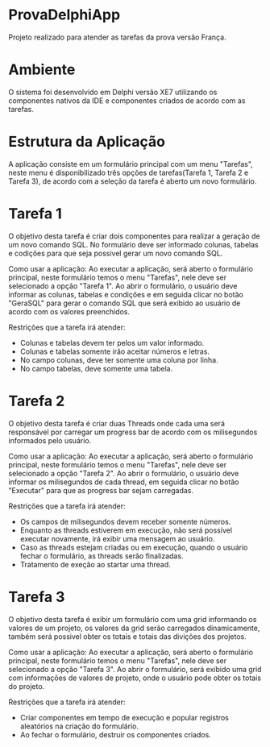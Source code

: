 # ProvaDelphiApp
Projeto realizado para atender as tarefas da prova versão França.

# Ambiente
O sistema foi desenvolvido em Delphi versão XE7 utilizando os componentes nativos da IDE e componentes criados de acordo com as tarefas.

# Estrutura da Aplicação
A aplicação consiste em um formulário principal com um menu "Tarefas", neste menu é disponibilizado três opções de tarefas(Tarefa 1, Tarefa 2 e Tarefa 3), de acordo com a seleção da tarefa é aberto um novo formulário.

# Tarefa 1
O objetivo desta tarefa é criar dois componentes para realizar a geração de um novo comando SQL.
No formulário deve ser informado colunas, tabelas e codições para que seja possivel gerar um novo comando SQL.

  Como usar a aplicação: Ao executar a aplicação, será aberto o formulário principal, neste formulário temos o menu "Tarefas", nele deve ser selecionado a opção "Tarefa 1". 
  Ao abrir o formulário, o usuário deve informar as colunas, tabelas e condições e em seguida clicar no botão "GeraSQL" para gerar o comando SQL que será exibido ao usuário de     acordo com os valores preenchidos.

  Restrições que a tarefa irá atender:
  - Colunas e tabelas devem ter pelos um valor informado. 
  - Colunas e tabelas somente irão aceitar números e letras.
  - No campo colunas, deve ter somente uma coluna por linha.
  - No campo tabelas, deve somente uma tabela.
  
# Tarefa 2
O objetivo desta tarefa é criar duas Threads onde cada uma será responsável por carregar um progress bar de acordo com os milisegundos informados pelo usuário.

  Como usar a aplicação: Ao executar a aplicação, será aberto o formulário principal, neste formulário temos o menu "Tarefas", nele deve ser selecionado a opção "Tarefa 2". 
  Ao abrir o formulário, o usuário deve informar os milisegundos de cada thread, em seguida clicar no botão "Executar" para que as progress bar sejam carregadas.

  Restrições que a tarefa irá atender:
  - Os campos de milisegundos devem receber somente números.
  - Enquanto as threads estiverem em execução, não será possível executar novamente, irá exibir uma mensagem ao usuário.
  - Caso as threads estejam criadas ou em execução, quando o usuário fechar o formulário, as threads serão finalizadas.
  - Tratamento de exeção ao startar uma thread.

# Tarefa 3
O objetivo desta tarefa é exibir um formulário com uma grid informando os valores de um projeto, os valores da grid serão carregados dinamicamente, também será possivel obter os totais e totais das divições dos projetos.

  Como usar a aplicação: Ao executar a aplicação, será aberto o formulário principal, neste formulário temos o menu "Tarefas", nele deve ser selecionado a opção "Tarefa 3". 
  Ao abrir o formulário, será exibido uma grid com informações de valores de projeto, onde o usuário pode obter os totais do projeto.
  
  Restrições que a tarefa irá atender:
  - Criar componentes em tempo de execução e popular registros aleatórios na criação do formulário.
  - Ao fechar o formulário, destruir os componentes criados.
